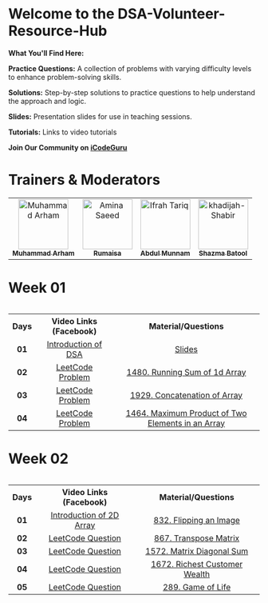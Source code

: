
# Welcome to the DSA-Volunteer-Resource-Hub

**What You'll Find Here:**

**Practice Questions:** A collection of problems with varying difficulty levels to enhance problem-solving skills.

**Solutions:** Step-by-step solutions to practice questions to help understand the approach and logic.

**Slides:** Presentation slides for use in teaching sessions.

**Tutorials:** Links to video tutorials

**Join Our Community on [iCodeGuru](https://icode.guru/join/)**

# Trainers & Moderators

<table >
    <tbody>
        <tr>
            <td align="center">
                <a href="https://github.com/arhamansari11">
                    <img src="https://avatars.githubusercontent.com/u/124850772?v=4" width="100px;" alt="Muhammad Arham"/>
                    <br />
                    <sub><b>Muhammad Arham</b></sub>
                </a> 
            </td>
            <td align="center">
                <a href="https://github.com/Rumaisa1054/">
                    <img src="https://avatars.githubusercontent.com/u/105513477?v=4" width="100px;" alt="Amina Saeed"/>
                    <br />
                    <sub><b>Rumaisa</b></sub>
                </a> 
            </td>
            <td align="center">
                <a href="https://github.com/AbdulMunnam07">
                    <img src="https://avatars.githubusercontent.com/u/154698578?v=4" width="100px;" alt="Ifrah Tariq"/>
                    <br />
                    <sub><b>Abdul Munnam</b></sub>
                </a> 
            </td>
            <td align="center">
                <a href="https://github.com/ShazmaBatool">
                    <img src="https://avatars.githubusercontent.com/u/73420497?v=4" width="100px;" alt="khadijah-Shabir"/>
                    <br />
                    <sub><b>Shazma Batool</b></sub>
                </a> 
            </td>
        </tr> 
</tbody>
<table> 


# Week 01

<table>
    <tbody>
     <tr>
      <th> Days</th>
      <th>Video Links (Facebook)</br></th>
      <th>Material/Questions</th>
     </tr> 
    <tr>
       <td align="center"><b>01</b></td>
       <td align="center"><a href="https://www.facebook.com/iCodeguru/videos/1925396051256515">Introduction of DSA</td>
    <td align="center" ><a href="https://docs.google.com/presentation/d/1txuV1nfX6loDIdpSDsM8Rw51b2s1ToN9F90W83tHpi0/edit?usp=sharing">Slides</td>
    </tr>
    <tr>
       <td align="center"><b>02</b></td>
       <td align="center"><a href="https://www.facebook.com/iCodeguru/videos/827645715807168">LeetCode Problem</td>
    <td align="center" ><a href="https://leetcode.com/problems/running-sum-of-1d-array/">1480. Running Sum of 1d Array</td>
    </tr>
    <tr>
       <td align="center"><b>03</b></td>
       <td align="center"><a href="https://www.facebook.com/iCodeguru/videos/7861721453897415">LeetCode Problem</td>
    <td align="center" ><a href="https://leetcode.com/problems/concatenation-of-array/">1929. Concatenation of Array</td>
    </tr>
    <tr>
       <td align="center"><b>04</b></td>
       <td align="center"><a href="https://www.facebook.com/iCodeguru/videos/1548595335759767">LeetCode Problem</td>
    <td align="center" ><a href="https://leetcode.com/problems/maximum-product-of-two-elements-in-an-array/">1464. Maximum Product of Two Elements in an Array</td>
    </tr>
  </tr> 
</tbody>
<table>
    
# Week 02

<table>
    <tbody>
     <tr>
      <th>Days</th>
      <th>Video Links (Facebook)</br></th>
      <th>Material/Questions</th>
     </tr> 
    <tr>
       <td align="center"><b>01</b></td>
       <td align="center"><a href="https://www.facebook.com/iCodeguru/videos/1040808614116735">Introduction of 2D Array</td>
    <td align="center" ><a href="https://leetcode.com/problems/flipping-an-image/">832. Flipping an Image</td>
    </tr>
    <tr>
       <td align="center"><b>02</b></td>
       <td align="center"><a href="https://www.facebook.com/watch/live/?ref=watch_permalink&v=293926600471892">LeetCode Question</td>
    <td align="center" ><a href="https://leetcode.com/problems/transpose-matrix/">867. Transpose Matrix</td>
    </tr>
    <tr>
       <td align="center"><b>03</b></td>
       <td align="center"><a href="https://www.facebook.com/watch/live/?ref=watch_permalink&v=1153708199021618">LeetCode Question</td>
    <td align="center" ><a href="https://leetcode.com/problems/matrix-diagonal-sum/">1572. Matrix Diagonal Sum</td>
    </tr>
    <tr>
       <td align="center"><b>04</b></td>
       <td align="center"><a href="https://www.facebook.com/iCodeguru/videos/1272725444110044">LeetCode Question</td>
    <td align="center" ><a href="https://leetcode.com/problems/richest-customer-wealth/">1672. Richest Customer Wealth</td>
    </tr>
    <tr>
       <td align="center"><b>05</b></td>
       <td align="center"><a href="https://www.facebook.com/iCodeguru/videos/1507631843184073">LeetCode Question</td>
    <td align="center" ><a href="https://leetcode.com/problems/richest-customer-wealth/">289. Game of Life</td>
    </tr>
  </tr> 
</tbody>
<table>
